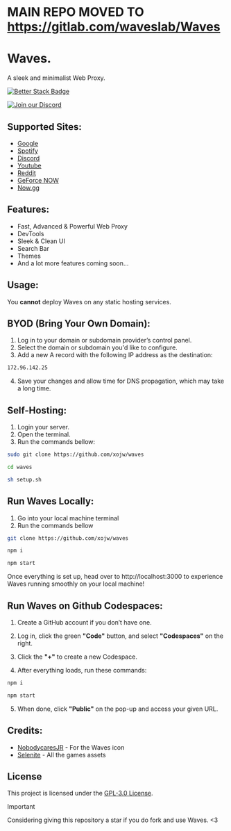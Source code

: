 # MAIN REPO MOVED TO https://gitlab.com/waveslab/Waves

# Waves.
A sleek and minimalist Web Proxy.

[![Better Stack Badge](https://uptime.betterstack.com/status-badges/v3/monitor/1r475.svg)](https://uptime.betterstack.com/?utm_source=status_badge)

[![Join our Discord](https://invidget.switchblade.xyz/dJvdkPRheV)](https://discord.gg/dJvdkPRheV)

## Supported Sites:

- [Google](https://google.com)
- [Spotify](https://spotify.com)
- [Discord](https://discord.com)
- [Youtube](https://www.youtube.com)
- [Reddit](https://reddit.com)
- [GeForce NOW](https://play.geforcenow.com/)
- [Now.gg](https://now.gg)

## Features:

- Fast, Advanced & Powerful Web Proxy
- DevTools
- Sleek & Clean UI
- Search Bar
- Themes
- And a lot more features coming soon...

## Usage:

You **cannot** deploy Waves on any static hosting services.

## BYOD (Bring Your Own Domain):

1. Log in to your domain or subdomain provider’s control panel.
2. Select the domain or subdomain you'd like to configure.
3. Add a new A record with the following IP address as the destination:

```bash
172.96.142.25
```

4. Save your changes and allow time for DNS propagation, which may take a long time.

## Self-Hosting:

1. Login your server.
2. Open the terminal.
3. Run the commands bellow:
   
```bash
sudo git clone https://github.com/xojw/waves

cd waves

sh setup.sh
```

## Run Waves Locally:

1. Go into your local machine terminal
2. Run the commands bellow

```bash
git clone https://github.com/xojw/waves

npm i

npm start
```

Once everything is set up, head over to http://localhost:3000 to experience Waves running smoothly on your local machine!

## Run Waves on Github Codespaces:

1. Create a GitHub account if you don’t have one.

2. Log in, click the green **"Code"** button, and select **"Codespaces"** on the right.

3. Click the **"+"** to create a new Codespace.

4. After everything loads, run these commands:

```bash
npm i

npm start
```

5. When done, click **"Public"** on the pop-up and access your given URL.

## Credits:

- [NobodycaresJR](https://github.com/Nobodycaresjr-lo) - For the Waves icon
- [Selenite](https://gitlab.com/skysthelimit.dev/selenite) - All the games assets

## License

This project is licensed under the [GPL-3.0 License](LICENSE).

> [!IMPORTANT]
> Considering giving this repository a star if you do fork and use Waves. <3

